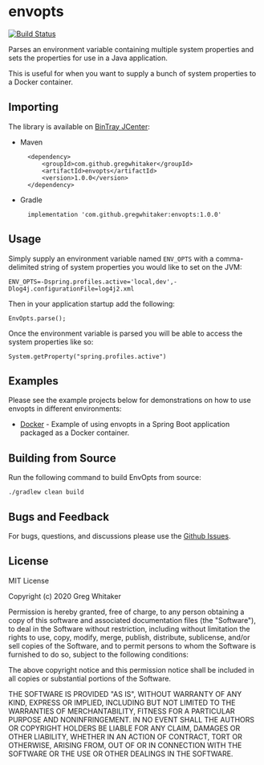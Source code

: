 # envopts
[![Build Status](https://travis-ci.org/gregwhitaker/envopts.svg?branch=master)](https://travis-ci.org/gregwhitaker/envopts)

Parses an environment variable containing multiple system properties and sets the properties for use in a Java application.

This is useful for when you want to supply a bunch of system properties to a Docker container.

## Importing
The library is available on [BinTray JCenter](https://bintray.com/gregwhitaker/maven/envopts):

* Maven

        <dependency>
            <groupId>com.github.gregwhitaker</groupId>
            <artifactId>envopts</artifactId>
            <version>1.0.0</version>
        </dependency>
        
* Gradle

        implementation 'com.github.gregwhitaker:envopts:1.0.0'

## Usage
Simply supply an environment variable named `ENV_OPTS` with a comma-delimited string of system properties you would like
to set on the JVM:

    ENV_OPTS=-Dspring.profiles.active='local,dev',-Dlog4j.configurationFile=log4j2.xml
    
Then in your application startup add the following:

    EnvOpts.parse();
    
Once the environment variable is parsed you will be able to access the system properties like so:

    System.getProperty("spring.profiles.active")
    
## Examples
Please see the example projects below for demonstrations on how to use envopts in different environments:

* [Docker](https://github.com/gregwhitaker/envopts-springboot-example) - Example of using envopts in a Spring Boot application packaged as a Docker container.

## Building from Source
Run the following command to build EnvOpts from source:

    ./gradlew clean build

## Bugs and Feedback
For bugs, questions, and discussions please use the [Github Issues](https://github.com/gregwhitaker/envopts/issues).

## License
MIT License

Copyright (c) 2020 Greg Whitaker

Permission is hereby granted, free of charge, to any person obtaining a copy
of this software and associated documentation files (the "Software"), to deal
in the Software without restriction, including without limitation the rights
to use, copy, modify, merge, publish, distribute, sublicense, and/or sell
copies of the Software, and to permit persons to whom the Software is
furnished to do so, subject to the following conditions:

The above copyright notice and this permission notice shall be included in all
copies or substantial portions of the Software.

THE SOFTWARE IS PROVIDED "AS IS", WITHOUT WARRANTY OF ANY KIND, EXPRESS OR
IMPLIED, INCLUDING BUT NOT LIMITED TO THE WARRANTIES OF MERCHANTABILITY,
FITNESS FOR A PARTICULAR PURPOSE AND NONINFRINGEMENT. IN NO EVENT SHALL THE
AUTHORS OR COPYRIGHT HOLDERS BE LIABLE FOR ANY CLAIM, DAMAGES OR OTHER
LIABILITY, WHETHER IN AN ACTION OF CONTRACT, TORT OR OTHERWISE, ARISING FROM,
OUT OF OR IN CONNECTION WITH THE SOFTWARE OR THE USE OR OTHER DEALINGS IN THE
SOFTWARE.
